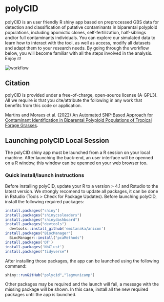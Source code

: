 # polyCID

polyCID is an user friendly R shiny app based on preprocessed GBS data for detection and classification of putative contaminants in biparental polyploid populations, including apomictic clones, self-fertilization, half-siblings and/or full contaminants individuals. You can explore our simulated data to learn how to interact with the tool, as well as access, modify all datasets and adapt them to your research needs. By going through the workflow below, you will become familiar with all the steps involved in the analysis. Enjoy it!

![workflow](https://user-images.githubusercontent.com/84511468/123974273-e24bc080-d992-11eb-9b59-08a9f9ea3770.jpg)

## Citation

polyCID is provided under a free-of-charge, open-source license (A-GPL3). All we require is that you cite/attribute the following in any work that benefits from this code or application.

Martins and Moraes et al. (2022)
[An Automated SNP-Based Approach for Contaminant Identification in Biparental Polyploid Populations of Tropical Forage Grasses](https://www.biorxiv.org/content/10.1101/2021.07.01.450796v1.full).

## Launching polyCID Local Session

The polyCID shiny app must be launched from a R session on your local machine. After launching the back-end, an user interface will be openned on a R window, this window can be openned on your web browser too. 

### Quick install/launch instructions

Before installing polyCID, update your R to a version > 4.1 and Rstudio to the latest version. We strongly recomend to update all packages, it can be done in Rstudio (Tools > Check for Package Updates). Before launching polyCID, install the following required packages: 

```r
install.packages("shiny") 
install.packages("shinycssloaders")
install.packages("shinydashboard")
install.packages("devtools")
  devtools::install_github('emitanaka/anicon')
install.packages("BiocManager")
  BiocManager::install("pcaMethods")
install.packages('DT')
install.packages('NbClust')
install.packages("tidyverse")
```

After installing those packages, the app can be launched using the following command:

```r
shiny::runGitHub("polycid","lagmunicamp")
```
Other packages may be required and the launch will fail, a message with the missing package will be shown. In this case, install all the new required packages until the app is launched. 







